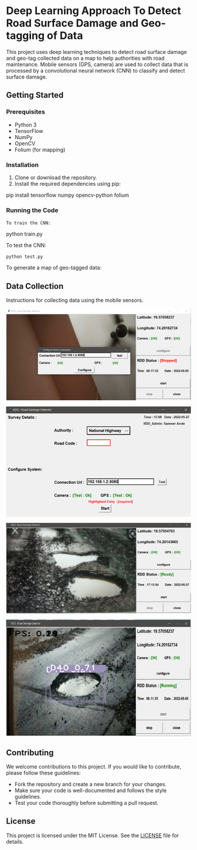 # Deep Learning Approach To Detect Road Surface Damage and Geo-tagging of Data
    
This project uses deep learning techniques to detect road surface damage and geo-tag collected data on a map to help authorities with road maintenance. Mobile sensors (GPS, camera) are used to collect data that is processed by a convolutional neural network (CNN) to classify and detect surface damage.

## Getting Started

### Prerequisites

- Python 3
- TensorFlow
- NumPy
- OpenCV
- Folium (for mapping)


### Installation

1. Clone or download the repository.
2. Install the required dependencies using pip:

pip install tensorflow numpy opencv-python folium


### Running the Code
```
To train the CNN:
```
python train.py


To test the CNN:
```
python test.py
```

To generate a map of geo-tagged data:


## Data Collection

Instructions for collecting data using the mobile sensors.

![Alt text](https://github.com/yogeshwarghule/Road-Damage-Detection/blob/main/1.png)

![Alt text](https://github.com/yogeshwarghule/Road-Damage-Detection/blob/main/3.png)

![Alt text](https://github.com/yogeshwarghule/Road-Damage-Detection/blob/main/2.png)

![Alt text](https://github.com/yogeshwarghule/Road-Damage-Detection/blob/main/4.jpeg)






## Contributing

We welcome contributions to this project. If you would like to contribute, please follow these guidelines:

- Fork the repository and create a new branch for your changes.
- Make sure your code is well-documented and follows the style guidelines.
- Test your code thoroughly before submitting a pull request.

## License

This project is licensed under the MIT License. See the [LICENSE](LICENSE) file for details.
